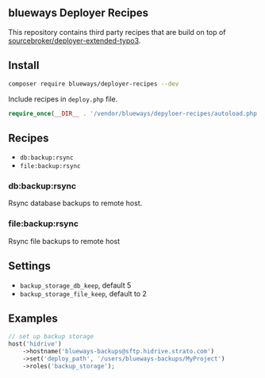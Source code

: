 ## blueways Deployer Recipes

This repository contains third party recipes that are build on top of [sourcebroker/deployer-extended-typo3](https://github.com/sourcebroker/deployer-extended-typo3).

## Install

~~~sh
composer require blueways/deployer-recipes --dev
~~~

Include recipes in `deploy.php` file.

```php
require_once(__DIR__ . '/vendor/blueways/depyloer-recipes/autoload.php');
```

## Recipes

* `db:backup:rsync`
* `file:backup:rsync`

### db:backup:rsync

Rsync database backups to remote host.

### file:backup:rsync

Rsync file backups to remote host

## Settings

* `backup_storage_db_keep`, default 5
* `backup_storage_file_keep`, default to 2

## Examples

```php
// set up backup storage
host('hidrive')
    ->hostname('blueways-backups@sftp.hidrive.strato.com')
    ->set('deploy_path', '/users/blueways-backups/MyProject')
    ->roles('backup_storage');
```
